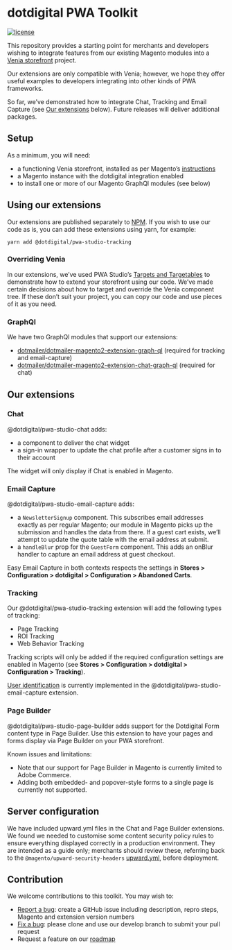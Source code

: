 # dotdigital PWA Toolkit
[![license](https://img.shields.io/github/license/mashape/apistatus.svg)](LICENSE.md)

This repository provides a starting point for merchants and developers wishing to integrate features from our existing Magento modules into a [Venia storefront](https://github.com/magento/pwa-studio#venia) project.

Our extensions are only compatible with Venia; however, we hope they offer useful examples to developers integrating into other kinds of PWA frameworks. 

So far, we’ve demonstrated how to integrate Chat, Tracking and Email Capture (see [Our extensions](#our-extensions) below). Future releases will deliver additional packages.  

## Setup

As a minimum, you will need:

- a functioning Venia storefront, installed as per Magento’s [instructions](https://magento.github.io/pwa-studio/tutorials/)
- a Magento instance with the dotdigital integration enabled
- to install one or more of our Magento GraphQl modules (see below)

## Using our extensions

Our extensions are published separately to [NPM](https://www.npmjs.com/org/dotdigital). If you wish to use our code as is, you can add these extensions using yarn, for example:

    yarn add @dotdigital/pwa-studio-tracking

### Overriding Venia

In our extensions, we’ve used PWA Studio’s [Targets and Targetables](https://magento.github.io/pwa-studio/pwa-buildpack/extensibility-framework/) to demonstrate how to extend your storefront using our code. We’ve made certain decisions about how to target and override the Venia component tree. If these don’t suit your project, you can copy our code and use pieces of it as you need.

### GraphQl
    
We have two GraphQl modules that support our extensions: 

- [dotmailer/dotmailer-magento2-extension-graph-ql](https://github.com/dotmailer/dotmailer-magento2-extension-graph-ql/) (required for tracking and email-capture)
- [dotmailer/dotmailer-magento2-extension-chat-graph-ql](https://github.com/dotmailer/dotmailer-magento2-extension-chat-graph-ql/) (required for chat)


## Our extensions

### Chat
@dotdigital/pwa-studio-chat adds:

- a component to deliver the chat widget
- a sign-in wrapper to update the chat profile after a customer signs in to their account 

The widget will only display if Chat is enabled in Magento.

### Email Capture
@dotdigital/pwa-studio-email-capture adds:

- a `NewsletterSignup` component. This subscribes email addresses exactly as per regular Magento; our module in Magento picks up the submission and handles the data from there. If a guest cart exists, we’ll attempt to update the quote table with the email address at submit.
- a `handleBlur` prop for the `GuestForm` component. This adds an onBlur handler to capture an email address at guest checkout.

Easy Email Capture in both contexts respects the settings in **Stores > Configuration > dotdigital > Configuration > Abandoned Carts**.

### Tracking
Our @dotdigital/pwa-studio-tracking extension will add the following types of tracking:

- Page Tracking
- ROI Tracking
- Web Behavior Tracking

Tracking scripts will only be added if the required configuration settings are enabled in Magento (see **Stores > Configuration > dotdigital > Configuration > Tracking**).

[User identification](https://support.dotdigital.com/hc/en-gb/articles/219045108-Install-Web-behavior-tracking) is currently implemented in the @dotdigital/pwa-studio-email-capture extension. 

### Page Builder
@dotdigital/pwa-studio-page-builder adds support for the Dotdigital Form content type in Page Builder. Use this extension to have your pages and forms display via Page Builder on your PWA storefront.

Known issues and limitations:
- Note that our support for Page Builder in Magento is currently limited to Adobe Commerce. 
- Adding both embedded- and popover-style forms to a single page is currently not supported. 

## Server configuration

We have included upward.yml files in the Chat and Page Builder extensions. We found we needed to customise some content security policy rules to ensure everything displayed correctly in a production environment. They are intended as a guide only; merchants should review these, referring back to the `@magento/upward-security-headers` [upward.yml](https://github.com/magento/pwa-studio/blob/develop/packages/extensions/upward-security-headers/upward.yml), before deployment. 

## Contribution

We welcome contributions to this toolkit. You may wish to:

- [Report a bug](https://github.com/dotmailer/ec-magento-pwa-toolkit/issues): create a GitHub issue including description, repro steps, Magento and extension version numbers
- [Fix a bug](https://github.com/dotmailer/ec-magento-pwa-toolkit/pulls): please clone and use our develop branch to submit your pull request
- Request a feature on our [roadmap](https://r1.dotdigital-pages.com/p/35E-386/dotdigital-roadmap)